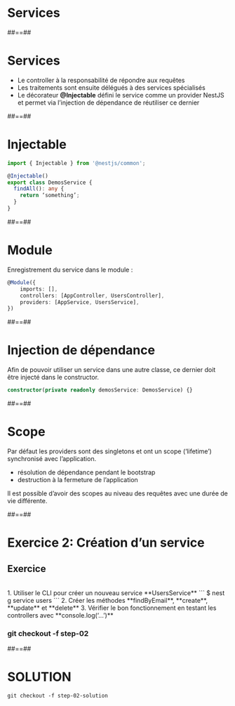 <!-- .slide: class="transition" -->

# Services

##==##
# Services
* Le controller à la responsabilité de répondre aux requêtes
* Les traitements sont ensuite délégués à des services spécialisés
* Le décorateur **@Injectable** défini le service comme un provider NestJS et permet via l’injection de dépendance de réutiliser ce dernier


##==##
<!-- .slide: class="with-code" -->

# Injectable
```typescript
import { Injectable } from '@nestjs/common';

@Injectable()
export class DemosService {
  findAll(): any {
    return ‘something’;
  }
}
```
<!-- .slide: class="big-code" -->


##==##
<!-- .slide: class="with-code" -->

# Module
Enregistrement du service dans le module :

```typescript
@Module({ 
    imports: [], 
    controllers: [AppController, UsersController], 
    providers: [AppService, UsersService], 
})
```
<!-- .slide: class="big-code" -->


##==##
<!-- .slide: class="with-code" -->

# Injection de dépendance
Afin de pouvoir utiliser un service dans une autre classe, ce dernier doit être injecté dans le constructor.

```typescript
constructor(private readonly demosService: DemosService) {}
```
<!-- .slide: class="big-code" -->


##==##
# Scope
Par défaut les providers sont des singletons et ont un scope (‘lifetime’) synchronisé avec l’application.
* résolution de dépendance pendant le bootstrap
* destruction à la fermeture de l’application

Il est possible d’avoir des scopes au niveau des requêtes avec une durée de vie différente.


##==##
<!-- .slide: class="exercice sfeir-bg-pink" -->

# Exercice 2: Création d’un service
## Exercice

<br>
1. Utiliser le CLI pour créer un nouveau service **UsersService**
   ```
    $ nest g service users
  ```
2. Créer les méthodes **findByEmail**, **create**, **update** et **delete**
3. Vérifier le bon fonctionnement en testant les controllers avec **console.log(‘...’)**
<br>

### git checkout -f step-02

##==##

# SOLUTION
```git checkout -f step-02-solution```
<!-- .element: class="full-center" -->
